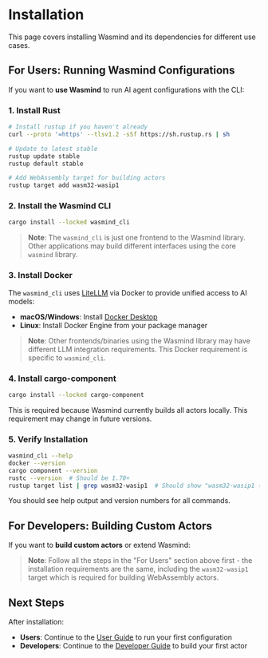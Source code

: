 # Installation

This page covers installing Wasmind and its dependencies for different use cases.

## For Users: Running Wasmind Configurations

If you want to **use Wasmind** to run AI agent configurations with the CLI:

### 1. Install Rust

```bash
# Install rustup if you haven't already
curl --proto '=https' --tlsv1.2 -sSf https://sh.rustup.rs | sh

# Update to latest stable
rustup update stable
rustup default stable

# Add WebAssembly target for building actors
rustup target add wasm32-wasip1
```

### 2. Install the Wasmind CLI

```bash
cargo install --locked wasmind_cli
```

> **Note**: The `wasmind_cli` is just one frontend to the Wasmind library. Other applications may build different interfaces using the core `wasmind` library.

### 3. Install Docker

The `wasmind_cli` uses <a href="https://litellm.ai/" target="_blank">LiteLLM</a> via Docker to provide unified access to AI models:

- **macOS/Windows**: Install <a href="https://www.docker.com/products/docker-desktop/" target="_blank">Docker Desktop</a>
- **Linux**: Install Docker Engine from your package manager

> **Note**: Other frontends/binaries using the Wasmind library may have different LLM integration requirements. This Docker requirement is specific to `wasmind_cli`.

### 4. Install cargo-component

```bash
cargo install --locked cargo-component
```

This is required because Wasmind currently builds all actors locally. This requirement may change in future versions.

### 5. Verify Installation

```bash
wasmind_cli --help
docker --version
cargo component --version
rustc --version  # Should be 1.70+
rustup target list | grep wasm32-wasip1  # Should show "wasm32-wasip1 (installed)"
```

You should see help output and version numbers for all commands.

## For Developers: Building Custom Actors

If you want to **build custom actors** or extend Wasmind:

> **Note**: Follow all the steps in the "For Users" section above first - the installation requirements are the same, including the `wasm32-wasip1` target which is required for building WebAssembly actors.

## Next Steps

After installation:
- **Users**: Continue to the [User Guide](./user-guide/) to run your first configuration
- **Developers**: Continue to the [Developer Guide](./developer-guide/) to build your first actor